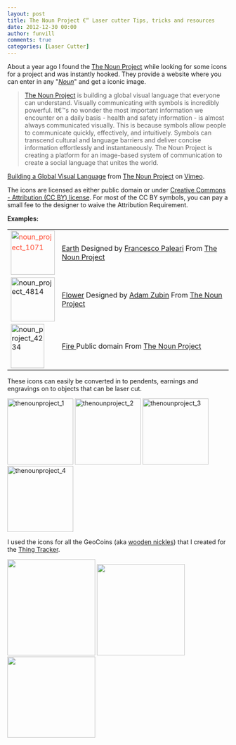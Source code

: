 ```yaml
---
layout: post
title: The Noun Project €“ Laser cutter Tips, tricks and resources
date: 2012-12-30 00:00
author: funvill
comments: true
categories: [Laser Cutter]
---
```

About a year ago I found the <a href="http://thenounproject.com/">The Noun Project</a> while looking for some icons for a project and was instantly hooked. They provide a website where you can enter in any "<em><a href="http://en.wikipedia.org/wiki/Noun">Noun</a></em>" and get a iconic image.
<blockquote><a href="http://thenounproject.com/">The Noun Project</a> is building a global visual language that everyone can understand. Visually communicating with symbols is incredibly powerful. It€™s no wonder the most important information we encounter on a daily basis - health and safety information - is almost always communicated visually. This is because symbols allow people to communicate quickly, effectively, and intuitively. Symbols can transcend cultural and language barriers and deliver concise information effortlessly and instantaneously. The Noun Project is creating a platform for an image-based system of communication to create a social language that unites the world.</blockquote>

<a href="http://vimeo.com/48846655">Building a Global Visual Language</a> from <a href="http://vimeo.com/user8772869">The Noun Project</a> on <a href="http://vimeo.com">Vimeo</a>.

The icons are licensed as either public domain or under <a href="http://creativecommons.org/licenses/by/3.0/">Creative Commons - Attribution (CC BY) license</a>. For most of the CC BY symbols, you can pay a small fee to the designer to waive the Attribution Requirement.

<strong>Examples: </strong>
<table>
<tbody>
<tr>
<td><a style="color: #ff4b33;line-height: 24px" href="http://blog.abluestar.com/public/uploads/2012/12/noun_project_1071.png"><img class="size-full wp-image-3115" alt="noun_project_1071" src="http://blog.abluestar.com/public/uploads/2012/12/noun_project_1071.png" width="100" height="100" /></a></td>
<td><a href="http://thenounproject.com/noun/earth/#icon-No1071" target="_blank">Earth</a>
Designed by <a href="http://thenounproject.com/Pale" target="_blank">Francesco Paleari</a>
From <a href="http://thenounproject.com/">The Noun Project</a></td>
</tr>
<tr>
<td><a href="http://blog.abluestar.com/public/uploads/2012/12/noun_project_4814.png"><img class="size-full wp-image-3116" alt="noun_project_4814" src="http://blog.abluestar.com/public/uploads/2012/12/noun_project_4814.png" width="100" height="100" /></a></td>
<td><a href="http://thenounproject.com/noun/flower/#icon-No4814">Flower</a>
Designed by <a href="http://thenounproject.com/adam.zubin" target="_blank">Adam Zubin</a>
From <a href="http://thenounproject.com/">The Noun Project</a></td>
</tr>
<tr>
<td><img class="alignnone size-full wp-image-3119" alt="noun_project_4234" src="http://blog.abluestar.com/public/uploads/2012/12/noun_project_4234.png" width="76" height="100" /></td>
<td><a href="http://thenounproject.com/noun/fire/#icon-No4234">Fire
</a>Public domain
From <a href="http://thenounproject.com/">The Noun Project</a></td>
</tr>
</tbody>
</table>
These icons can easily be converted in to pendents, earnings and engravings on to objects that can be laser cut.

<a href="http://blog.abluestar.com/public/uploads/2012/12/thenounproject_1.jpg"><img class="alignnone size-thumbnail wp-image-3123" alt="thenounproject_1" src="http://blog.abluestar.com/public/uploads/2012/12/thenounproject_1-150x150.jpg" width="150" height="150" /></a> <a href="http://blog.abluestar.com/public/uploads/2012/12/thenounproject_2.jpg"><img class="alignnone size-thumbnail wp-image-3124" alt="thenounproject_2" src="http://blog.abluestar.com/public/uploads/2012/12/thenounproject_2-150x150.jpg" width="150" height="150" /></a> <a href="http://blog.abluestar.com/public/uploads/2012/12/thenounproject_3.jpg"><img class="alignnone size-thumbnail wp-image-3125" alt="thenounproject_3" src="http://blog.abluestar.com/public/uploads/2012/12/thenounproject_3-150x150.jpg" width="150" height="150" /></a> <a href="http://blog.abluestar.com/public/uploads/2012/12/thenounproject_4.jpg"><img class="alignnone size-thumbnail wp-image-3126" alt="thenounproject_4" src="http://blog.abluestar.com/public/uploads/2012/12/thenounproject_4-150x150.jpg" width="150" height="150" /></a>

I used the icons for all the GeoCoins (aka <a href="http://blog.abluestar.com/the-last-batch-of-geocoins/">wooden nickles</a>) that I created for the <a href="http://www.abluestar.com/utilities/thing/">Thing Tracker</a>.

<a href="http://www.abluestar.com/utilities/thing/?act=view&amp;slug=57"><img class="alignnone" alt="" src="http://i.imgur.com/ULnmIl.jpg" width="200" height="218" /></a> <a href="http://www.abluestar.com/utilities/thing/?act=view&amp;slug=35"><img class="alignnone" alt="" src="http://i.imgur.com/RuOHnl.jpg" width="200" height="207" /></a> <img class="alignnone" alt="" src="http://i.imgur.com/pixHGl.jpg" width="200" height="184" />

&nbsp;
